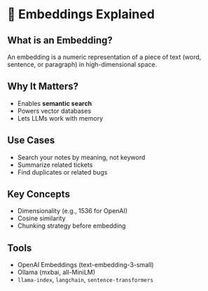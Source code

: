 # 🧬 Embeddings Explained

## What is an Embedding?
An embedding is a numeric representation of a piece of text (word, sentence, or paragraph) in high-dimensional space.

## Why It Matters?
- Enables **semantic search**
- Powers vector databases
- Lets LLMs work with memory

## Use Cases
- Search your notes by meaning, not keyword
- Summarize related tickets
- Find duplicates or related bugs

## Key Concepts
- Dimensionality (e.g., 1536 for OpenAI)
- Cosine similarity
- Chunking strategy before embedding

## Tools
- OpenAI Embeddings (text-embedding-3-small)
- Ollama (mxbai, all-MiniLM)
- `llama-index`, `langchain`, `sentence-transformers`